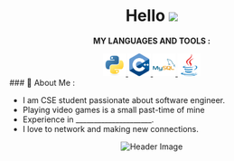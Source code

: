 <div id="body" align="center">
<h1>
Hello
    <img src="https://media.giphy.com/media/hvRJCLFzcasrR4ia7z/giphy.gif" width="30px"/>
</h1>
<p><b>MY LANGUAGES AND TOOLS :</b>


<div>
    <a href="https://www.python.org" target="_blank" rel="noreferrer"> <img src="https://raw.githubusercontent.com/devicons/devicon/master/icons/python/python-original.svg" alt="python" width="40" height="40"/> </a>
    <a href="https://www.w3schools.com/cpp/" target="_blank" rel="noreferrer"> <img src="https://raw.githubusercontent.com/devicons/devicon/master/icons/cplusplus/cplusplus-original.svg" alt="cplusplus" width="40" height="40"/> </a>
    <a href="https://www.mysql.com/" target="_blank" rel="noreferrer"> <img src="https://raw.githubusercontent.com/devicons/devicon/master/icons/mysql/mysql-original-wordmark.svg" alt="mysql" width="40" height="40"/> </a>
    <a href="https://www.java.com" target="_blank" rel="noreferrer"> <img src="https://raw.githubusercontent.com/devicons/devicon/master/icons/java/java-original.svg" alt="java" width="40" height="40"/> </a> 

</div>

<div id="about" align="left">
### 💫 About Me : 

 - I am CSE student passionate about software engineer.
 - Playing video games is a small past-time of mine
 - Experience in _____________________.
 - I love to network and making new connections.
</div>  

![Header Image](https://user-images.githubusercontent.com/74038190/221352987-68da234d-4d62-4e9d-9d7f-098dc657c2dc.gif)


